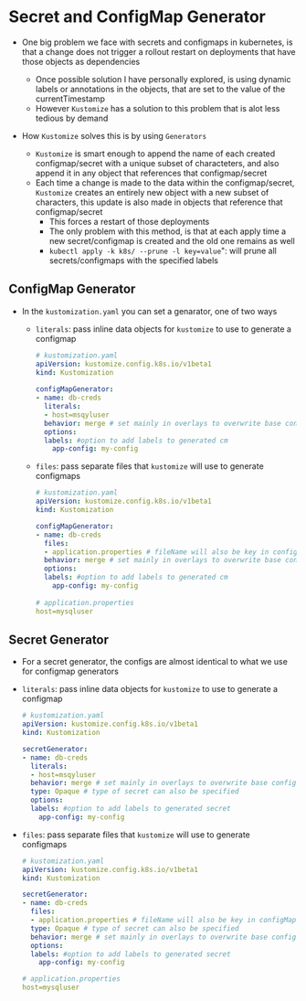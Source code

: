 <h1>Secret and ConfigMap Generator</h1>
 
* One big problem we face with secrets and configmaps in kubernetes, is that a change does not trigger a rollout restart on deployments that have those objects as dependencies
  - Once possible solution I have personally explored, is using dynamic labels or annotations in the objects, that are set to the value of the currentTimestamp
  - However `Kustomize` has a solution to this problem that is alot less tedious by demand

* How `Kustomize` solves this is by using `Generators`
  - `Kustomize` is smart enough to append the name of each created configmap/secret with a unique subset of characteters, and also append it in any object that references that configmap/secret
  - Each time a change is made to the data within the configmap/secret, `Kustomize` creates an entirely new object with a new subset of characters, this update is also made in objects that reference that configmap/secret
    * This forces a restart of those deployments
    * The only problem with this method, is that at each apply time a new secret/configmap is created and the old one remains as well
    * `kubectl apply -k k8s/ --prune -l key=value`": will prune all secrets/configmaps with the specified labels

<h2>ConfigMap Generator</h2>
 
* In the `kustomization.yaml` you can set a genarator, one of two ways
  - `literals`: pass inline data objects for `kustomize` to use to generate a configmap
 
    ```yml
    # kustomization.yaml
    apiVersion: kustomize.config.k8s.io/v1beta1
    kind: Kustomization
 
    configMapGenerator:
    - name: db-creds
      literals:
      - host=msqyluser
      behavior: merge # set mainly in overlays to overwrite base configs
      options:
      labels: #option to add labels to generated cm
        app-config: my-config
    ```    

  - `files`: pass separate files that `kustomize` will use to generate configmaps
 
    ```yml
    # kustomization.yaml
    apiVersion: kustomize.config.k8s.io/v1beta1
    kind: Kustomization

    configMapGenerator:
    - name: db-creds
      files:
      - application.properties # fileName will also be key in configMap 
      behavior: merge # set mainly in overlays to overwrite base configs
      options:
      labels: #option to add labels to generated cm
        app-config: my-config
   
    # application.properties
    host=mysqluser
    ```

<h2>Secret Generator</h2>
 
* For a secret generator, the configs are almost identical to what we use for configmap generators

 - `literals`: pass inline data objects for `kustomize` to use to generate a configmap
 
    ```yml
    # kustomization.yaml
    apiVersion: kustomize.config.k8s.io/v1beta1
    kind: Kustomization

    secretGenerator:
    - name: db-creds
      literals:
      - host=msqyluser
      behavior: merge # set mainly in overlays to overwrite base configs
      type: Opaque # type of secret can also be specified
      options:
      labels: #option to add labels to generated secret
        app-config: my-config
    ```

  - `files`: pass separate files that `kustomize` will use to generate configmaps
 
    ```yml
    # kustomization.yaml
    apiVersion: kustomize.config.k8s.io/v1beta1
    kind: Kustomization

    secretGenerator:
    - name: db-creds
      files:
      - application.properties # fileName will also be key in configMap
      type: Opaque # type of secret can also be specified
      behavior: merge # set mainly in overlays to overwrite base configs
      options:
      labels: #option to add labels to generated secret
        app-config: my-config

    # application.properties
    host=mysqluser
    ```
